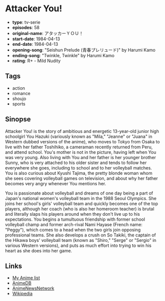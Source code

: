 # Attacker You!

-   **type**: tv-serie
-   **episodes**: 58
-   **original-name**: アタッカーＹＯＵ！
-   **start-date**: 1984-04-13
-   **end-date**: 1984-04-13
-   **opening-song**: "Seishun Prelude (青春プレリュード)" by Harumi Kamo
-   **ending-song**: "Twinkle, Twinkle" by Harumi Kamo
-   **rating**: R+ - Mild Nudity

## Tags

-   action
-   romance
-   shoujo
-   sports

## Sinopse

Attacker You! is the story of ambitious and energetic 13-year-old junior high schoolgirl You Hazuki (variously known as "Mila," "Jeanne" or "Juana" in Western dubbed versions of the anime), who moves to Tokyo from Osaka to live with her father Toshihiko, a cameraman recently returned from Peru, and attend school. You's mother is not in the picture, having left when You was very young. Also living with You and her father is her younger brother Sunny, who is very attached to his older sister and tends to follow her everywhere she goes, including to school and to her volleyball matches. You is also curious about Kyushi Tajima, the pretty blonde woman whom she sees covering volleyball games on television, and about why her father becomes very angry whenever You mentions her.

You is passionate about volleyball and dreams of one day being a part of Japan's national women's volleyball team in the 1988 Seoul Olympics. She joins her school's girls' volleyball team and quickly becomes one of the top players, although her coach (who is also her homeroom teacher) is brutal and literally slaps his players around when they don't live up to his expectations. You begins a tumultuous friendship with former school volleyball champ and former arch-rival Nami Hayase (French name: "Peggy"), which comes to a head when the two girls join opposing professional teams. She also develops a crush on So Takiki, the captain of the Hikawa boys' volleyball team (known as "Shiro," "Serge" or "Sergio" in various Western versions), and puts as much effort into trying to win his heart as she does into her game.

## Links

-   [My Anime list](https://myanimelist.net/anime/3081/Attacker_You)
-   [AnimeDB](http://anidb.info/perl-bin/animedb.pl?show=anime&aid=2852)
-   [AnimeNewsNetwork](http://www.animenewsnetwork.com/encyclopedia/anime.php?id=1187)
-   [Wikipedia](http://en.wikipedia.org/wiki/Attacker_You%21)

